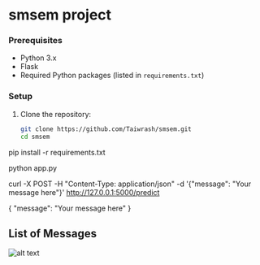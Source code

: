 # smsem project


### Prerequisites

- Python 3.x
- Flask
- Required Python packages (listed in `requirements.txt`)

### Setup

1. Clone the repository:
   ```sh
   git clone https://github.com/Taiwrash/smsem.git
   cd smsem


pip install -r requirements.txt

python app.py

curl -X POST -H "Content-Type: application/json" -d '{"message": "Your message here"}' http://127.0.0.1:5000/predict

{
  "message": "Your message here"
}

## List of Messages
![alt text](image-1.png)